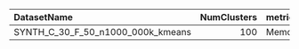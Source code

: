 | DatasetName                       |   NumClusters | metric    | baseline   | compare_suite   |   Single_Memory_MB |   Hybrid_Memory_MB |   Rel_Memory_MB |   Improvement_% |   n_pairs |
|:----------------------------------|--------------:|:----------|:-----------|:----------------|-------------------:|-------------------:|----------------:|----------------:|----------:|
| SYNTH_C_30_F_50_n1000_000k_kmeans |           100 | Memory_MB | Single     | Hybrid          |                200 |                600 |               3 |            -200 |         1 |